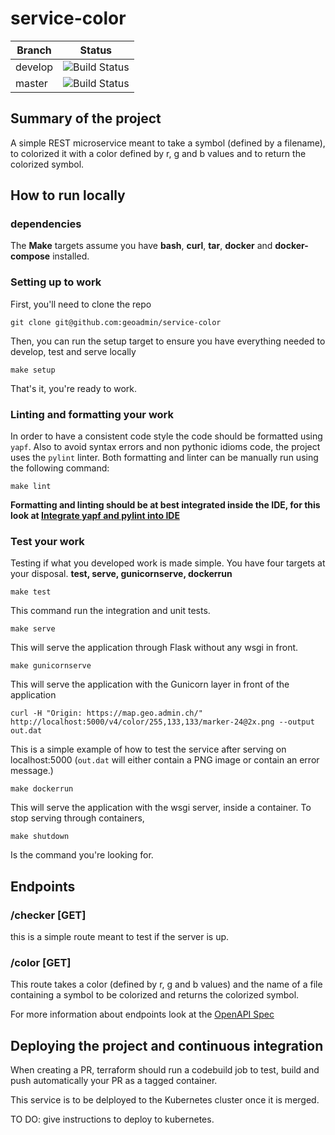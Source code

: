 # service-color

| Branch | Status |
|--------|-----------|
| develop | ![Build Status](https://codebuild.eu-central-1.amazonaws.com/badges?uuid=eyJlbmNyeXB0ZWREYXRhIjoicXJCdkRTRUhuY28yU0N5ZXJVM1hjSnc0Tk5ZWjV3Z25RYWNWOURTeWx2QkpOYXFQRk8wMkZ3a3BJMVZJU2h5bTcyMGtkY29UYWxiNENNVERhUUl2Tjh3PSIsIml2UGFyYW1ldGVyU3BlYyI6InF0ZXJIb0doTERqcndTamoiLCJtYXRlcmlhbFNldFNlcmlhbCI6MX0%3D&branch=develop) |
| master | ![Build Status](https://codebuild.eu-central-1.amazonaws.com/badges?uuid=eyJlbmNyeXB0ZWREYXRhIjoicXJCdkRTRUhuY28yU0N5ZXJVM1hjSnc0Tk5ZWjV3Z25RYWNWOURTeWx2QkpOYXFQRk8wMkZ3a3BJMVZJU2h5bTcyMGtkY29UYWxiNENNVERhUUl2Tjh3PSIsIml2UGFyYW1ldGVyU3BlYyI6InF0ZXJIb0doTERqcndTamoiLCJtYXRlcmlhbFNldFNlcmlhbCI6MX0%3D&branch=master) |

## Summary of the project

A simple REST microservice meant to take a symbol (defined by a filename), to colorized it with a color defined by r, g and b values and to return the colorized symbol.

## How to run locally

### dependencies

The **Make** targets assume you have **bash**, **curl**, **tar**, **docker** and **docker-compose** installed.

### Setting up to work

First, you'll need to clone the repo

    git clone git@github.com:geoadmin/service-color

Then, you can run the setup target to ensure you have everything needed to develop, test and serve locally

    make setup

That's it, you're ready to work.

### Linting and formatting your work

In order to have a consistent code style the code should be formatted using `yapf`. Also to avoid syntax errors and non
pythonic idioms code, the project uses the `pylint` linter. Both formatting and linter can be manually run using the
following command:

    make lint

**Formatting and linting should be at best integrated inside the IDE, for this look at
[Integrate yapf and pylint into IDE](https://github.com/geoadmin/doc-guidelines/blob/master/PYTHON.md#yapf-and-pylint-ide-integration)**

### Test your work

Testing if what you developed work is made simple. You have four targets at your disposal. **test, serve, gunicornserve, dockerrun**

    make test

This command run the integration and unit tests.

    make serve

This will serve the application through Flask without any wsgi in front.

    make gunicornserve

This will serve the application with the Gunicorn layer in front of the application

    curl -H "Origin: https://map.geo.admin.ch/" http://localhost:5000/v4/color/255,133,133/marker-24@2x.png --output out.dat

This is a simple example of how to test the service after serving on localhost:5000 (`out.dat` will either contain a PNG image or contain an error message.)

    make dockerrun

This will serve the application with the wsgi server, inside a container.
To stop serving through containers,

    make shutdown

Is the command you're looking for.

## Endpoints

### /checker [GET]

this is a simple route meant to test if the server is up.

### /color [GET]

This route takes a color (defined by r, g and b values) and the name of a file containing a symbol to be colorized and returns the colorized symbol.

For more information about endpoints look at the [OpenAPI Spec](openapi.yaml)

## Deploying the project and continuous integration

When creating a PR, terraform should run a codebuild job to test, build and push automatically your PR as a tagged container.

This service is to be delployed to the Kubernetes cluster once it is merged.

TO DO: give instructions to deploy to kubernetes.
